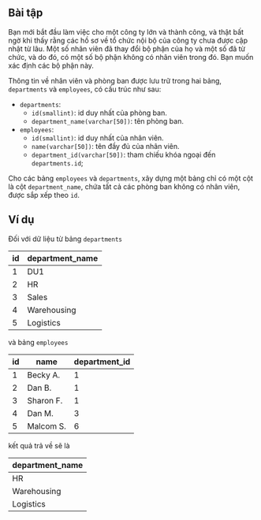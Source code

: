 ## Bài tập
Bạn mới bắt đầu làm việc cho một công ty lớn và thành công, và thật bất ngờ khi thấy rằng các hồ sơ về tổ chức nội bộ của công ty chưa được cập nhật từ lâu. Một số nhân viên đã thay đổi bộ phận của họ và một số đã từ chức, và do đó, có một số bộ phận không có nhân viên trong đó. Bạn muốn xác định các bộ phận này.

Thông tin về nhân viên và phòng ban được lưu trữ trong hai bảng, `departments` và `employees`, có cấu trúc như sau:

- `departments`:
  - `id(smallint)`: id duy nhất của phòng ban.
  - `department_name(varchar[50])`: tên phòng ban.
- `employees`:
  - `id(smallint)`: id duy nhất của nhân viên.
  - `name(varchar[50])`: tên đầy đủ của nhân viên.
  - `department_id(varchar[50])`: tham chiếu khóa ngoại đến `departments.id`;

Cho các bảng `employees` và `departments`, xây dựng một bảng chỉ có một cột là cột `department_name`, chứa tất cả các phòng ban không có nhân viên, được sắp xếp theo `id`.

## Ví dụ
Đối với dữ liệu từ bảng `departments`

id	| department_name
----|----------------
1	| DU1
2	| HR
3	| Sales
4	| Warehousing
5	| Logistics

và bảng `employees`

id	| name	| department_id
----|-------|--------------
1	| Becky A.	| 1
2	| Dan B.	| 1
3	| Sharon F.	| 1
4	| Dan M.	| 3
5	| Malcom S.	| 6

kết quả trả về sẽ là

| department_name |
|-----------------|
| HR |
| Warehousing |
| Logistics |
